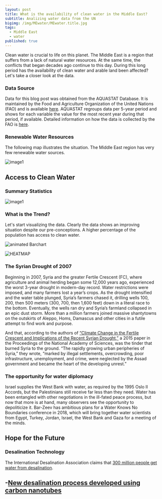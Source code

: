 ```yaml
---
layout: post
title: What is the availability of clean water in the Middle East?
subtitle: Analizing water data from the UN
bigimg: /img/MEwater/MEwater.title.jpg
tags:
  - Middle East
  - water
published: true
---
```

Clean water is crucial to life on this planet.  The Middle East is a region that suffers from a lack of natural water resources. At the same time, the conflicts that began decades ago continue to this day. During this long period has the availability of clean water and arable land been affected? Let's take a closer look at the data.

### Data Source
Data for this blog post was obtained from the AQUASTAT Database. It is maintained by the  Food and Agriculture Organization of the United Nations (FAO) and is available [here](http://www.fao.org/nr/water/aquastat/data/query/index.html?lang=en).  AQUASTAT regroups data per 5-year period and shows for each variable the value for the most recent year during that period, if available. Detailed information on how the data is collected by the FAO is [here](http://www.fao.org/nr/water/aquastat/sets/index.stm). 
### Renewable Water Resources
The following map illustrates the situation.  The Middle East region has very few renewable water sources. 

![image1](https://github.com/ed-chin-git/ed-chin-git.github.io/raw/master/img/MEwater/FAO%20Renewable%20Water%20Resources%20MAP.JPG)
## Access to Clean Water
### Summary Statistics
![image1](https://github.com/ed-chin-git/ed-chin-git.github.io/raw/master/img/MEwater/SummaryStats.water.JPG)

### What is the Trend?
Let's start visualizing the data.  Clearly the data shows an improving situation despite our pre-conceptions.  A higher percentage of the population has access to clean water.

![animated Barchart](https://github.com/ed-chin-git/ed-chin-git.github.io/raw/master/img/MEwater/animated.Bar.gif)

![HEATMAP](https://github.com/ed-chin-git/ed-chin-git.github.io/raw/master/img/MEwater/heatmap.water.png)

### The Syrian Drought of 2007
Beginning in 2007, Syria and the greater Fertile Crescent (FC), where agriculture and animal herding began some 12,000 years ago, experienced the worst 3-year drought in modern-day record.  Water restrictions were imposed, and many farmers lost a year’s crops. As the drought intensified and the water table plunged, Syria’s farmers chased it, drilling wells 100, 200, then 500 meters (300, 700, then 1,600 feet) down in a literal race to the bottom. Eventually, the wells ran dry and Syria’s farmland collapsed in an epic dust storm. More than a million farmers joined massive shantytowns on the outskirts of Aleppo, Homs, Damascus and other cities in a futile attempt to find work and purpose.

And that, according to the authors of [“Climate Change in the Fertile Crescent and Implications of the Recent Syrian Drought,”](http://www.pnas.org/content/112/11/3241.abstract) a 2015 paper in the Proceedings of the National Academy of Sciences, was the tinder that burned Syria to the ground. “The rapidly growing urban peripheries of Syria,” they wrote, “marked by illegal settlements, overcrowding, poor infrastructure, unemployment, and crime, were neglected by the Assad government and became the heart of the developing unrest.”


### The opportunity for water diplomacy
Israel supplies the West Bank with water, as required by the 1995 Oslo II Accords, but the Palestinians still receive far less than they need. Water has been entangled with other negotiations in the ill-fated peace process, but now that more is at hand, many observers see the opportunity to depoliticize it. Bar-Zeev has ambitious plans for a Water Knows No Boundaries conference in 2018, which will bring together water scientists from Egypt, Turkey, Jordan, Israel, the West Bank and Gaza for a meeting of the minds.


## Hope for the Future
### Desalination Technology
The International Desalination Association claims that [300 million people get water from desalination](https://ensia.com/features/can-saltwater-quench-our-growing-thirst/).

-[New desalination process developed using carbon nanotubes](https://www.sciencedaily.com/releases/2011/03/110314140632.htm)
-

